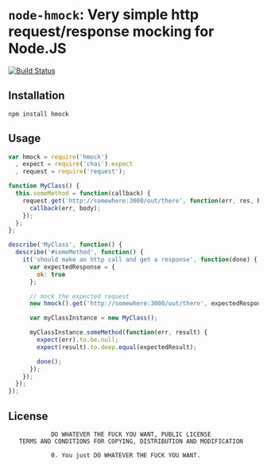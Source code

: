 `node-hmock`: Very simple http request/response mocking for Node.JS
===================================================================

[![Build Status](https://secure.travis-ci.org/timsavery/node-hmock.png)](http://travis-ci.org/timsavery/node-hmock)

Installation
------------

`npm install hmock`

Usage
-----

```javascript
var hmock = require('hmock')
  , expect = require('chai').expect
  , request = require('request');

function MyClass() {
  this.someMethod = function(callback) {
    request.get('http://somewhere:3000/out/there', function(err, res, body) {
      callback(err, body);
    });
  };
};

describe('MyClass', function() {
  describe('#someMethod', function() {
    it('should make an http call and get a response', function(done) {
      var expectedResponse = {
        ok: true
      };

      // mock the expected request
      new hmock().get('http://somewhere:3000/out/there', expectedResponse);

      var myClassInstance = new MyClass();

      myClassInstance.someMethod(function(err, result) {
        expect(err).to.be.null;
        expect(result).to.deep.equal(expectedResult);

        done();
      });
    });
  });
});
```

License
-------

```text
            DO WHATEVER THE FUCK YOU WANT, PUBLIC LICENSE
   TERMS AND CONDITIONS FOR COPYING, DISTRIBUTION AND MODIFICATION

            0. You just DO WHATEVER THE FUCK YOU WANT.
```